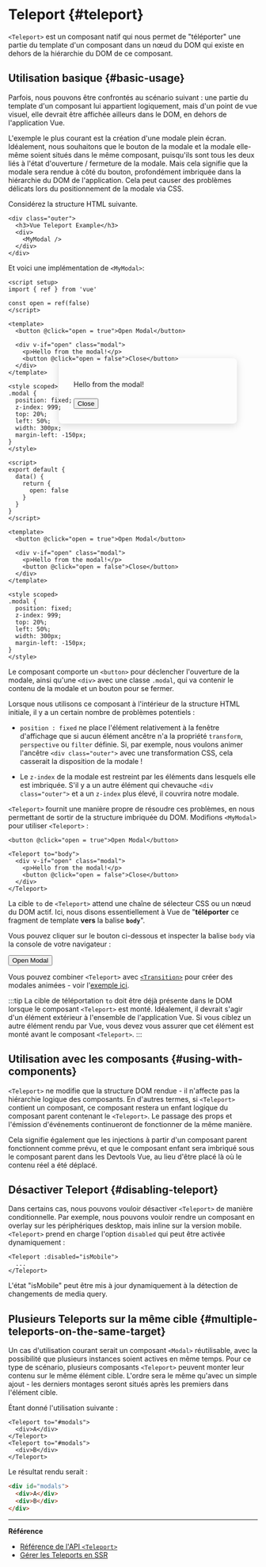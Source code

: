 # Teleport {#teleport}

 <VueSchoolLink href="https://vueschool.io/lessons/vue-3-teleport" title="Leçon gratuit sur Teleport de Vue.js"/>

`<Teleport>` est un composant natif qui nous permet de "téléporter" une partie du template d'un composant dans un nœud du DOM qui existe en dehors de la hiérarchie du DOM de ce composant.

## Utilisation basique {#basic-usage}

Parfois, nous pouvons être confrontés au scénario suivant : une partie du template d'un composant lui appartient logiquement, mais d'un point de vue visuel, elle devrait être affichée ailleurs dans le DOM, en dehors de l'application Vue.

L'exemple le plus courant est la création d'une modale plein écran. Idéalement, nous souhaitons que le bouton de la modale et la modale elle-même soient situés dans le même composant, puisqu'ils sont tous les deux liés à l'état d'ouverture / fermeture de la modale. Mais cela signifie que la modale sera rendue à côté du bouton, profondément imbriquée dans la hiérarchie du DOM de l'application. Cela peut causer des problèmes délicats lors du positionnement de la modale via CSS.

Considérez la structure HTML suivante.

```vue-html
<div class="outer">
  <h3>Vue Teleport Example</h3>
  <div>
    <MyModal />
  </div>
</div>
```

Et voici une implémentation de `<MyModal>`:

<div class="composition-api">

```vue
<script setup>
import { ref } from 'vue'

const open = ref(false)
</script>

<template>
  <button @click="open = true">Open Modal</button>

  <div v-if="open" class="modal">
    <p>Hello from the modal!</p>
    <button @click="open = false">Close</button>
  </div>
</template>

<style scoped>
.modal {
  position: fixed;
  z-index: 999;
  top: 20%;
  left: 50%;
  width: 300px;
  margin-left: -150px;
}
</style>
```

</div>
<div class="options-api">

```vue
<script>
export default {
  data() {
    return {
      open: false
    }
  }
}
</script>

<template>
  <button @click="open = true">Open Modal</button>

  <div v-if="open" class="modal">
    <p>Hello from the modal!</p>
    <button @click="open = false">Close</button>
  </div>
</template>

<style scoped>
.modal {
  position: fixed;
  z-index: 999;
  top: 20%;
  left: 50%;
  width: 300px;
  margin-left: -150px;
}
</style>
```

</div>

Le composant comporte un `<button>` pour déclencher l'ouverture de la modale, ainsi qu'une `<div>` avec une classe `.modal`, qui va contenir le contenu de la modale et un bouton pour se fermer.

Lorsque nous utilisons ce composant à l'intérieur de la structure HTML initiale, il y a un certain nombre de problèmes potentiels :

- `position : fixed` ne place l'élément relativement à la fenêtre d'affichage que si aucun élément ancêtre n'a la propriété `transform`, `perspective` ou `filter` définie. Si, par exemple, nous voulons animer l'ancêtre `<div class="outer">` avec une transformation CSS, cela casserait la disposition de la modale !

- Le `z-index` de la modale est restreint par les éléments dans lesquels elle est imbriquée. S'il y a un autre élément qui chevauche `<div class="outer">` et a un `z-index` plus élevé, il couvrira notre modale.

`<Teleport>` fournit une manière propre de résoudre ces problèmes, en nous permettant de sortir de la structure imbriquée du DOM. Modifions `<MyModal>` pour utiliser `<Teleport>` :

```vue-html{3,8}
<button @click="open = true">Open Modal</button>

<Teleport to="body">
  <div v-if="open" class="modal">
    <p>Hello from the modal!</p>
    <button @click="open = false">Close</button>
  </div>
</Teleport>
```

La cible `to` de `<Teleport>` attend une chaîne de sélecteur CSS ou un nœud du DOM actif. Ici, nous disons essentiellement à Vue de "**téléporter** ce fragment de template **vers** la balise **`body`**".

Vous pouvez cliquer sur le bouton ci-dessous et inspecter la balise `body` via la console de votre navigateur :

<script setup>
import { ref } from 'vue'
const open = ref(false)
</script>

<div class="demo">
  <button @click="open = true">Open Modal</button>
  <ClientOnly>
    <Teleport to="body">
      <div v-if="open" class="demo modal-demo">
        <p style="margin-bottom:20px">Hello from the modal!</p>
        <button @click="open = false">Close</button>
      </div>
    </Teleport>
  </ClientOnly>
</div>

<style>
.modal-demo {
  position: fixed;
  z-index: 999;
  top: 20%;
  left: 50%;
  width: 300px;
  margin-left: -150px;
  background-color: var(--vt-c-bg);
  padding: 30px;
  border-radius: 8px;
  box-shadow: 0 4px 16px rgba(0, 0, 0, 0.15);
}
</style>

Vous pouvez combiner `<Teleport>` avec [`<Transition>`](./transition) pour créer des modales animées - voir l'[exemple ici](/examples/#modal).

:::tip
La cible de téléportation `to` doit être déjà présente dans le DOM lorsque le composant `<Teleport>` est monté. Idéalement, il devrait s'agir d'un élément extérieur à l'ensemble de l'application Vue. Si vous ciblez un autre élément rendu par Vue, vous devez vous assurer que cet élément est monté avant le composant `<Teleport>`.
:::

## Utilisation avec les composants {#using-with-components}

`<Teleport>` ne modifie que la structure DOM rendue - il n'affecte pas la hiérarchie logique des composants. En d'autres termes, si `<Teleport>` contient un composant, ce composant restera un enfant logique du composant parent contenant le `<Teleport>`. Le passage des props et l'émission d'événements continueront de fonctionner de la même manière.

Cela signifie également que les injections à partir d'un composant parent fonctionnent comme prévu, et que le composant enfant sera imbriqué sous le composant parent dans les Devtools Vue, au lieu d'être placé là où le contenu réel a été déplacé.

## Désactiver Teleport {#disabling-teleport}

Dans certains cas, nous pouvons vouloir désactiver `<Teleport>` de manière conditionnelle. Par exemple, nous pouvons vouloir rendre un composant en overlay sur les périphériques desktop, mais inline sur la version mobile. `<Teleport>` prend en charge l'option `disabled` qui peut être activée dynamiquement :

```vue-html
<Teleport :disabled="isMobile">
  ...
</Teleport>
```

L'état "isMobile" peut être mis à jour dynamiquement à la détection de changements de media query.

## Plusieurs Teleports sur la même cible {#multiple-teleports-on-the-same-target}

Un cas d'utilisation courant serait un composant `<Modal>` réutilisable, avec la possibilité que plusieurs instances soient actives en même temps. Pour ce type de scénario, plusieurs composants `<Teleport>` peuvent monter leur contenu sur le même élément cible. L'ordre sera le même qu'avec un simple ajout - les derniers montages seront situés après les premiers dans l'élément cible.

Étant donné l'utilisation suivante :

```vue-html
<Teleport to="#modals">
  <div>A</div>
</Teleport>
<Teleport to="#modals">
  <div>B</div>
</Teleport>
```

Le résultat rendu serait :

```html
<div id="modals">
  <div>A</div>
  <div>B</div>
</div>
```

---

**Référence**

- [Référence de l'API `<Teleport>`](/api/built-in-components#teleport)
- [Gérer les Teleports en SSR](/guide/scaling-up/ssr#teleports)
